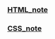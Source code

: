 <!DOCTYPE html>
<html lang="kr">
  <head>
    <meta charset="UTF-8" />
    <meta name="viewport" content="width=device-width, initial-scale=1.0" />
  </head>
  <body>
    <h3>
      <a
        href="https://github.com/eunjin0212/kokoaclone/blob/master/HTML_note.md"
        >HTML_note</a
      >
    </h3>
    <h3>
      <a href="https://github.com/eunjin0212/kokoaclone/blob/master/CSS_note.md"
        >CSS_note</a
      >
    </h3>
  </body>
</html>

